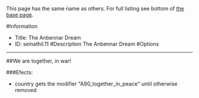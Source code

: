 This page has the same name as others. For full listing see bottom of [the base page](the_anbennar_dream.md).

#Information
 - Title: The Anbennar Dream
 - ID: seinathil.11
#Description
The Anbennar Dream
#Options

___
##We are together, in war!

###Efects:<ul><li>country gets the modifier "A90_together_in_peace" until otherwise removed</li></ul>
